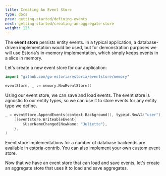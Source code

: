 ```yaml
---
title: Creating An Event Store
type: docs
prev: getting-started/defining-events
next: getting-started/creating-an-aggregate-store
weight: 123
---
```


The **event store** persists entity events. In a typical application, a database-driven implementation would be used, but for demonstration purposes we will use Estoria's in-memory implementation, which simply keeps events in a slice in memory.

Let's create a new event store for our application:

```go
import "github.com/go-estoria/estoria/eventstore/memory"

eventStore, _ := memory.NewEventStore()
```

Using our event store, we can save and load events. The event store is agnostic to our entity types, so we can use it to store events for any entity type we define.

```go
_ = eventStore.AppendEvents(context.Background(), typeid.NewV4("user"),
    []eventstore.WriteableEvent{
        &UserNameChanged{NewName: "Juliette"},
    },
)
```

Event store implementations for a number of database backends are available in [estoria-contrib](https://github.com/go-estoria/estoria-contrib). You can also implement your own custom event store.

Now that we have an event store that can load and save events, let's create an aggregate store that uses it to load and save aggregates.
